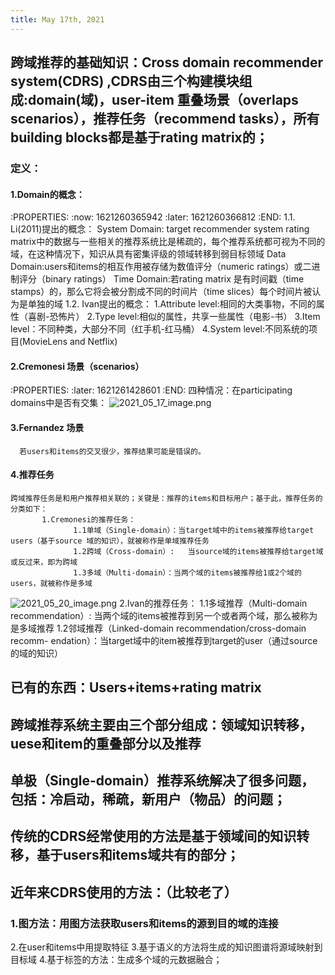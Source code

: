 ```yaml
---
title: May 17th, 2021
---
```


## 跨域推荐的基础知识：Cross domain recommender system(CDRS) ,CDRS由三个构建模块组成:domain(域)，user-item 重叠场景（overlaps scenarios），推荐任务（recommend tasks），所有building blocks都是基于rating matrix的；
### 定义：
#### 1.Domain的概念：
:PROPERTIES:
:now: 1621260365942
:later: 1621260366812
:END:
      1.1. Li(2011)提出的概念：
             System Domain: target recommender system rating matrix中的数据与一些相关的推荐系统比是稀疏的，每个推荐系统都可视为不同的域，在这种情况下，知识从具有密集评级的领域转移到弱目标领域
             Data Domain:users和items的相互作用被存储为数值评分（numeric ratings）或二进制评分（binary ratings）
             Time Domain:若rating matrix 是有时间戳（time stamps）的，那么它将会被分割成不同的时间片（time slices）每个时间片被认为是单独的域
       1.2. Ivan提出的概念：
             1.Attribute level:相同的大类事物，不同的属性（喜剧-恐怖片）
	         2.Type level:相似的属性，共享一些属性（电影-书）
	         3.Item level：不同种类，大部分不同（红手机-红马桶）
	         4.System level:不同系统的项目(MovieLens and Netflix)
#### 2.Cremonesi 场景（scenarios）
:PROPERTIES:
:later: 1621261428601
:END:
     四种情况：在participating domains中是否有交集：
![2021_05_17_image.png](https://cdn.logseq.com/%2F1e5b0e5f-d368-4a5d-86eb-09a690ee15d71e99e173-ed22-47ad-ab7c-4a00f3754fc62021_05_17_image.png?Expires=4774862219&Signature=MStho17mC8tqd0crfStOkGQWTGvgRB3x20Ucvxz-Xi7DbpmF8mlNrJ7DUY1SJ4Nljo-UFycNRzXXNbPhFlldutVVbQ08IehTxYt4s9pFi13fMbqXXbvYOR06ZySvMQUhQjjZsFZjRfAdImJaokC9dy~iU4lWpI0OP5YxtiVpdM20gRTD0QXOrnkUy1Ssw32jCyzLays6P85ShQjDd2cxcXpNdbV3SOc6FVQ6gU1WMhbORifZF0XlH4psXSSDGTxD13Qx4RLR0yG~VVFQbesn11hqchAKgrSI79i9t83jiG-6ZU682yyMRBTJaeZ38d5UN6KQUIdHix0CKWz0Olc~Iw__&Key-Pair-Id=APKAJE5CCD6X7MP6PTEA)
#### 3.Fernandez 场景
      若users和items的交叉很少，推荐结果可能是错误的。
#### 4.推荐任务
    跨域推荐任务是和用户推荐相关联的；关键是：推荐的items和目标用户；基于此，推荐任务的分类如下：
           1.Cremonesi的推荐任务：
                  1.1单域（Single-domain）：当target域中的items被推荐给target users（基于source 域的知识），就被称作是单域推荐任务
                  1.2跨域（Cross-domain）:   当source域的items被推荐给target域或反过来，即为跨域
                  1.3多域（Multi-domain）：当两个域的items被推荐给1或2个域的users，就被称作是多域
![2021_05_20_image.png](https://cdn.logseq.com/%2F1e5b0e5f-d368-4a5d-86eb-09a690ee15d72219a791-d44f-430a-9b0d-a2f8781f207e2021_05_20_image.png?Expires=4775080208&Signature=eOXmhI4HDS~OZ12VkISfN1AKJwec7vMrTCMJmy9TBHp1FCTzbfrdnbtOYBVncomZ4ixbSDdEIgbn9ECaPDf0o7B5RpiaVVec8~Jpcctf4pDqkv7AHe-vO5k70vRO6rfbCQtXyzg0XdlhMiETRUtT10FHmqTPaBBD7vM27EjSRB-XzZ2Ozj-KWlPtwAnGCzHpze8iMh8BEDkJE72K1ytotnFXhdhOfpe6siWYX4YrjX3RxLcuYbmtUI5CP7baofpH4V23qWmxCYSYzKrxQPRo7UShrZNvCZ6Ul5f7ZnKrC3qhevMI9BmfdZfm9eofEaNLqUcnubI08ure4fKXULtcWg__&Key-Pair-Id=APKAJE5CCD6X7MP6PTEA) 
           2.Ivan的推荐任务：
                  1.1多域推荐（Multi-domain recommendation）: 当两个域的items被推荐到另一个或者两个域，那么被称为是多域推荐
                  1.2邻域推荐（Linked-domain recommendation/cross-domain recomm- endation）：当target域中的item被推荐到target的user（通过source的域的知识）
## 已有的东西：Users+items+rating matrix
## 跨域推荐系统主要由三个部分组成：领域知识转移，uese和item的重叠部分以及推荐
## **单极（Single-domain）推荐系统解决了很多问题，包括：冷启动，稀疏，新用户（物品）的问题；**
## 传统的CDRS经常使用的方法是基于领域间的知识转移，基于users和items域共有的部分；
##
## 近年来CDRS使用的方法：（比较老了）
### 1.图方法：用图方法获取users和items的源到目的域的连接
2.在user和items中用提取特征
3.基于语义的方法将生成的知识图谱将源域映射到目标域
4.基于标签的方法：生成多个域的元数据融合；
